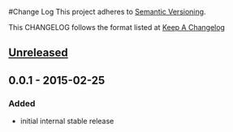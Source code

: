 #Change Log
This project adheres to [Semantic Versioning](http://semver.org/).

This CHANGELOG follows the format listed at [Keep A Changelog](http://keepachangelog.com/)

## [Unreleased]

## 0.0.1 - 2015-02-25

### Added
- initial internal stable release

[unreleased]: https://github.com/yieldbot/sensupluginfile/compare/0.0.1....HEAD

